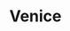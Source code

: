 ---
layout: citytemp
title: Venice
header: Venice


images:
- slideimg: img/slideVenice1.jpg
  slidehead: Romantic
  slidetext: Venice’s gondola rides, stunning sunsets, and charming canals make it a haven for lovers.

- slideimg: img/slideVenice2.jpg
  slidehead: Historic
  slidetext: With landmarks like Doge’s Palace and centuries-old art, Venice boasts a rich cultural heritage.

- slideimg: img/slideVenice3.jpg
  slidehead: Unique
  slidetext: Built on water, its car-free streets and aquatic lifestyle are unlike any other city in the world.

text:
- header: Overview
  body: Venice, the enchanting city in northeastern Italy, is built on over 100 small islands connected by canals and bridges. Renowned for its unique architecture and romantic charm, Venice is a UNESCO World Heritage site. The city is car-free, with gondolas and vaporettos (water buses) serving as the main modes of transport. Famous landmarks like St. Mark’s Basilica, the Grand Canal, and the Rialto Bridge make Venice a dream destination. Known for its art, history, and Venetian masks, it’s a timeless marvel.
- header: Things to do!
  body: Venice offers unforgettable experiences. Stroll through Piazza San Marco and admire St. Mark’s Basilica. Take a gondola ride along the Grand Canal, visit the Doge’s Palace, and explore the charming islands of Murano (known for glassmaking) and Burano (famous for colorful houses). Discover art at the Peggy Guggenheim Collection and enjoy Venetian cuisine at a local trattoria. Don’t miss the Venice Carnival if visiting in February. The city is a treasure trove of history, beauty, and culture.
  
- header: Best Time For Venice!
  body: The best time to visit Venice is during spring and autumn, when the weather is mild, and the crowds are smaller. Spring brings blooming flowers and vibrant colors, while autumn offers cooler temperatures and a relaxed atmosphere. Summer is perfect for festivals like the Venice Film Festival but can be crowded. Winter, though quieter, charms with its misty canals and the magical Venice Carnival in February. Venice is captivating in every season.
  img: img/tempVenice.jpg

hotell:
  - img:
    hotellh:
    hotellt: 
    link: 

  - img: 
    hotellh:
    hotellt: 
    link: 

  - img: 
    hotellh: 
    hotellt:
    link: 

hooh:
  - img: img/venicehtl1.jpg
    headdd: The Gritti Palace, a Luxury Collection Hotel, Venice
    txt: Welcome to The Gritti Palace, a Luxury Collection Hotel, Venice. Experience the Grand Canal from our luxury hotel in Venice
    linko: https://www.marriott.com/en-us/hotels/vcegl-the-gritti-palace-a-luxury-collection-hotel-venice/overview/
  - img: img/venicehtl2.jpg
    headdd: JW Marriott Venice Resort & Spa
    txt: Enchantment awaits at JW Marriott Venice Resort and Spa. Beautifully situated on the private island of Isola delle Rose in Venice, Italy, our luxury family hotel offers a lush retreat, the perfect respite from the excitement of the city. 
    linko: https://www.marriott.com/en-us/hotels/vcejw-jw-marriott-venice-resort-and-spa/overview/
  - img: img/venicehtl3.jpg
    headdd: Aman Venice
    txt: Set in Palazzo Papadopoli, one of the city’s eight monumental palazzos on the Grand Canal, Aman Venice embodies all that is sumptuous and sensuous about La Serenissima.
    linko: https://www.aman.com/hotels/aman-venice
    

---